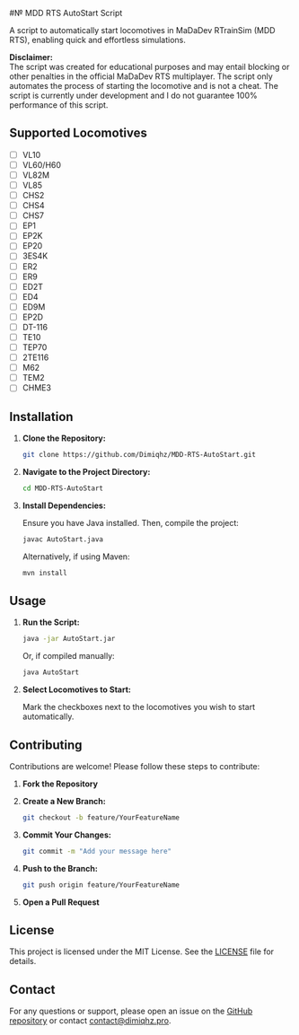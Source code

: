 #№ MDD RTS AutoStart Script

A script to automatically start locomotives in MaDaDev RTrainSim (MDD RTS), enabling quick and effortless simulations.

**Disclaimer:**  
The script was created for educational purposes and may entail blocking or other penalties in the official MaDaDev RTS multiplayer. The script only automates the process of starting the locomotive and is not a cheat. The script is currently under development and I do not guarantee 100% performance of this script.

## Supported Locomotives

- [ ] VL10
- [ ] VL60/H60
- [ ] VL82M
- [ ] VL85
- [ ] CHS2
- [ ] CHS4
- [ ] CHS7
- [ ] EP1
- [ ] EP2K
- [ ] EP20
- [ ] 3ES4K
- [ ] ER2
- [ ] ER9
- [ ] ED2T
- [ ] ED4
- [ ] ED9M
- [ ] EP2D
- [ ] DT-116
- [ ] TE10
- [ ] TEP70
- [ ] 2TE116
- [ ] M62
- [ ] TEM2
- [ ] CHME3

## Installation

1. **Clone the Repository:**

    ```bash
    git clone https://github.com/Dimiqhz/MDD-RTS-AutoStart.git
    ```

2. **Navigate to the Project Directory:**

    ```bash
    cd MDD-RTS-AutoStart
    ```

3. **Install Dependencies:**

    Ensure you have Java installed. Then, compile the project:

    ```bash
    javac AutoStart.java
    ```

    Alternatively, if using Maven:

    ```bash
    mvn install
    ```

## Usage

1. **Run the Script:**

    ```bash
    java -jar AutoStart.jar
    ```

    Or, if compiled manually:

    ```bash
    java AutoStart
    ```

2. **Select Locomotives to Start:**

    Mark the checkboxes next to the locomotives you wish to start automatically.

## Contributing

Contributions are welcome! Please follow these steps to contribute:

1. **Fork the Repository**

2. **Create a New Branch:**

    ```bash
    git checkout -b feature/YourFeatureName
    ```

3. **Commit Your Changes:**

    ```bash
    git commit -m "Add your message here"
    ```

4. **Push to the Branch:**

    ```bash
    git push origin feature/YourFeatureName
    ```

5. **Open a Pull Request**

## License

This project is licensed under the MIT License. See the [LICENSE](LICENSE) file for details.

## Contact

For any questions or support, please open an issue on the [GitHub repository](https://github.com/Dimiqhz/MDD-RTS-AutoStart) or contact [contact@dimiqhz.pro](mailto:contact@dimiqhz.pro).

